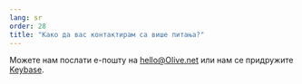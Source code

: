 ```yaml
---
lang: sr
order: 28
title: "Како да вас контактирам са више питања?"
---
```


Можете нам послати е-пошту на [hello@Olive.net](mailto:hello@Olive.net) или нам се придружите [Keybase](https://keybase.io/team/Olive_network.public).
